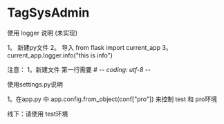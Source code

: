 # TagSysAdmin


使用 logger 说明 (未实现)

1。 新建py文件
2。 导入 from flask import current_app
3。 current_app.logger.info("this is info")

注意：
1。新建文件 第一行需要 # -*- coding: utf-8 -*-

使用settings.py说明

1。在app.py 中 app.config.from_object(conf["pro"])  来控制 test 和 pro环境

线下：请使用 test环境


